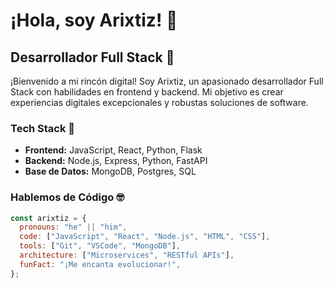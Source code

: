 # ¡Hola, soy Arixtiz! 👋
<!--
**Arixtiz/Arixtiz** is a ✨ _special_ ✨ repository because its `README.md` (this file) appears on your GitHub profile.

Here are some ideas to get you started:

- 🔭 I’m currently working on ...
- 🌱 I’m currently learning ...
- 👯 I’m looking to collaborate on ...
- 🤔 I’m looking for help with ...
- 💬 Ask me about ...
- 📫 How to reach me: ...
- 😄 Pronouns: ...
- ⚡ Fun fact: ...
-->

## Desarrollador Full Stack 🚀

¡Bienvenido a mi rincón digital! Soy Arixtiz, un apasionado desarrollador Full Stack con habilidades en frontend y backend. Mi objetivo es crear experiencias digitales excepcionales y robustas soluciones de software.

### Tech Stack 🔧

- **Frontend:** JavaScript, React, Python, Flask
- **Backend:** Node.js, Express, Python, FastAPI
- **Base de Datos:** MongoDB, Postgres, SQL

### Hablemos de Código 🤓

```javascript
const arixtiz = {
  pronouns: "he" || "him",
  code: ["JavaScript", "React", "Node.js", "HTML", "CSS"],
  tools: ["Git", "VSCode", "MongoDB"],
  architecture: ["Microservices", "RESTful APIs"],
  funFact: "¡Me encanta evolucionar!",
};


